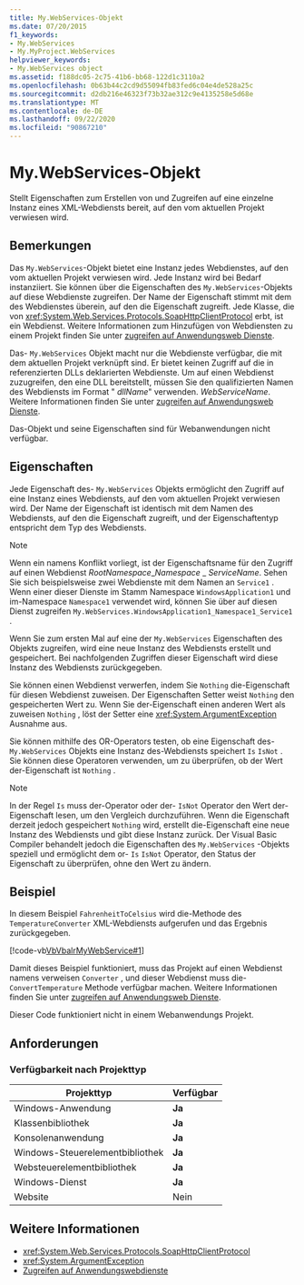 ```yaml
---
title: My.WebServices-Objekt
ms.date: 07/20/2015
f1_keywords:
- My.WebServices
- My.MyProject.WebServices
helpviewer_keywords:
- My.WebServices object
ms.assetid: f188dc05-2c75-41b6-bb68-122d1c3110a2
ms.openlocfilehash: 0b63b44c2cd9d55094fb83fed6c04e4de528a25c
ms.sourcegitcommit: d2db216e46323f73b32ae312c9e4135258e5d68e
ms.translationtype: MT
ms.contentlocale: de-DE
ms.lasthandoff: 09/22/2020
ms.locfileid: "90867210"
---
```

# <a name="mywebservices-object"></a>My.WebServices-Objekt

Stellt Eigenschaften zum Erstellen von und Zugreifen auf eine einzelne Instanz eines XML-Webdiensts bereit, auf den vom aktuellen Projekt verwiesen wird.  
  
## <a name="remarks"></a>Bemerkungen  

 Das `My.WebServices`-Objekt bietet eine Instanz jedes Webdienstes, auf den vom aktuellen Projekt verwiesen wird. Jede Instanz wird bei Bedarf instanziiert. Sie können über die Eigenschaften des `My.WebServices`-Objekts auf diese Webdienste zugreifen. Der Name der Eigenschaft stimmt mit dem des Webdienstes überein, auf den die Eigenschaft zugreift. Jede Klasse, die von <xref:System.Web.Services.Protocols.SoapHttpClientProtocol> erbt, ist ein Webdienst. Weitere Informationen zum Hinzufügen von Webdiensten zu einem Projekt finden Sie unter [zugreifen auf Anwendungsweb Dienste](../../developing-apps/programming/accessing-application-web-services.md).  
  
 Das- `My.WebServices` Objekt macht nur die Webdienste verfügbar, die mit dem aktuellen Projekt verknüpft sind. Er bietet keinen Zugriff auf die in referenzierten DLLs deklarierten Webdienste. Um auf einen Webdienst zuzugreifen, den eine DLL bereitstellt, müssen Sie den qualifizierten Namen des Webdiensts im Format " *dllName*" verwenden. *WebServiceName*. Weitere Informationen finden Sie unter [zugreifen auf Anwendungsweb Dienste](../../developing-apps/programming/accessing-application-web-services.md).  
  
 Das-Objekt und seine Eigenschaften sind für Webanwendungen nicht verfügbar.  
  
## <a name="properties"></a>Eigenschaften  

 Jede Eigenschaft des- `My.WebServices` Objekts ermöglicht den Zugriff auf eine Instanz eines Webdiensts, auf den vom aktuellen Projekt verwiesen wird. Der Name der Eigenschaft ist identisch mit dem Namen des Webdiensts, auf den die Eigenschaft zugreift, und der Eigenschaftentyp entspricht dem Typ des Webdiensts.  
  
> [!NOTE]
> Wenn ein namens Konflikt vorliegt, ist der Eigenschaftsname für den Zugriff auf einen Webdienst *RootNamespace*_*Namespace* \_ *ServiceName*. Sehen Sie sich beispielsweise zwei Webdienste mit dem Namen an `Service1` . Wenn einer dieser Dienste im Stamm Namespace `WindowsApplication1` und im-Namespace `Namespace1` verwendet wird, können Sie über auf diesen Dienst zugreifen `My.WebServices.WindowsApplication1_Namespace1_Service1` .  
  
 Wenn Sie zum ersten Mal auf eine der `My.WebServices` Eigenschaften des Objekts zugreifen, wird eine neue Instanz des Webdiensts erstellt und gespeichert. Bei nachfolgenden Zugriffen dieser Eigenschaft wird diese Instanz des Webdiensts zurückgegeben.  
  
 Sie können einen Webdienst verwerfen, indem Sie `Nothing` die-Eigenschaft für diesen Webdienst zuweisen. Der Eigenschaften Setter weist `Nothing` den gespeicherten Wert zu. Wenn Sie der-Eigenschaft einen anderen Wert als zuweisen `Nothing` , löst der Setter eine <xref:System.ArgumentException> Ausnahme aus.  
  
 Sie können mithilfe des OR-Operators testen, ob eine Eigenschaft des- `My.WebServices` Objekts eine Instanz des-Webdiensts speichert `Is` `IsNot` . Sie können diese Operatoren verwenden, um zu überprüfen, ob der Wert der-Eigenschaft ist `Nothing` .  
  
> [!NOTE]
> In der Regel `Is` muss der-Operator oder der- `IsNot` Operator den Wert der-Eigenschaft lesen, um den Vergleich durchzuführen. Wenn die Eigenschaft derzeit jedoch gespeichert `Nothing` wird, erstellt die-Eigenschaft eine neue Instanz des Webdiensts und gibt diese Instanz zurück. Der Visual Basic Compiler behandelt jedoch die Eigenschaften des `My.WebServices` -Objekts speziell und ermöglicht dem or- `Is` `IsNot` Operator, den Status der Eigenschaft zu überprüfen, ohne den Wert zu ändern.  
  
## <a name="example"></a>Beispiel  

 In diesem Beispiel `FahrenheitToCelsius` wird die-Methode des `TemperatureConverter` XML-Webdiensts aufgerufen und das Ergebnis zurückgegeben.  
  
 [!code-vb[VbVbalrMyWebService#1](~/samples/snippets/visualbasic/VS_Snippets_VBCSharp/VbVbalrMyWebService/VB/Form1.vb#1)]  
  
 Damit dieses Beispiel funktioniert, muss das Projekt auf einen Webdienst namens verweisen `Converter` , und dieser Webdienst muss die- `ConvertTemperature` Methode verfügbar machen. Weitere Informationen finden Sie unter [zugreifen auf Anwendungsweb Dienste](../../developing-apps/programming/accessing-application-web-services.md).  
  
 Dieser Code funktioniert nicht in einem Webanwendungs Projekt.  
  
## <a name="requirements"></a>Anforderungen  
  
### <a name="availability-by-project-type"></a>Verfügbarkeit nach Projekttyp  
  
|Projekttyp|Verfügbar|  
|---|---|  
|Windows-Anwendung|**Ja**|  
|Klassenbibliothek|**Ja**|  
|Konsolenanwendung|**Ja**|  
|Windows-Steuerelementbibliothek|**Ja**|  
|Websteuerelementbibliothek|**Ja**|  
|Windows-Dienst|**Ja**|  
|Website|Nein|  
  
## <a name="see-also"></a>Weitere Informationen

- <xref:System.Web.Services.Protocols.SoapHttpClientProtocol>
- <xref:System.ArgumentException>
- [Zugreifen auf Anwendungswebdienste](../../developing-apps/programming/accessing-application-web-services.md)
